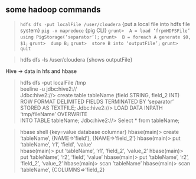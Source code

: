 ## some hadoop commands
> `hdfs dfs -put localFile /user/cloudera`     {put a local file into hdfs file system}
> `pig -x mapreduce`          {pig CLI}
   `grunt>  A = load ‘frpmHDFSFile’ using PigStorage(‘separator’);`
   `grunt>  B = foreach A generate $0, $1;`
   `grunt>  dump B;`
   `grunt>  store B into ‘outputFile’;`
   `grunt>  quit`

> hdfs dfs -ls /user/cloudera   {shows outputFile}

      
Hive -> data in hfs and hbase  
   
> hdfs dfs -put localFile /tmp          
> beeline -u jdbc:hive2://  
   Jdbc:hive2://>  create table tableName (field STRING, field_2 INT) \
                            ROW FORMAT DELIMITED FIELDS TERMINATED BY ‘separator’  \
                             STORED AS TEXTFILE;
   Jdbc:hive2://>  LOAD DATA INPATH ‘tmp/fileName’ OVERWRITE \
                           INTO TABLE tableName;
   Jdbc:hive2://>  Select * from tableName;

       
> hbase shell   {key=value database columnar}
   hbase(main)>  create ‘tableName’, {NAME=>’field’}, {NAME=>’field_2’}
   hbase(main)>  put ‘tableName’, ‘r1’, ‘field’, ‘value’  
   hbase(main)>  put ‘tableName’, ‘r1’, ‘field_2’, ‘value_2’ 
   hbase(main)>  put ‘tableName’, ‘r2’, ‘field’, ‘value’ 
   hbase(main)>  put ‘tableName’, ‘r2’, ‘field_2’, ‘value_2’
   hbase(main)>  scan ’tableName’
   hbase(main)>  scan ‘tableName’,  {COLUMNS=>’field_2}
  
   
      
      